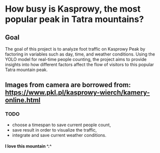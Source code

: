 # How busy is Kasprowy, the most popular peak in Tatra mountains?
## Goal
The goal of this project is to analyze foot traffic on Kasprowy Peak by factoring in variables such as day, time, and weather conditions. Using the YOLO model for real-time people counting, the project aims to provide insights into how different factors affect the flow of visitors to this popular Tatra mountain peak.

## Images from camera are borrowed from: https://www.pkl.pl/kasprowy-wierch/kamery-online.html
### TODO
- choose a timespan to save current people count,
- save result in order to visualize the traffic,
- integrate and save current weather conditions.

#### I love this mountain ^.^
